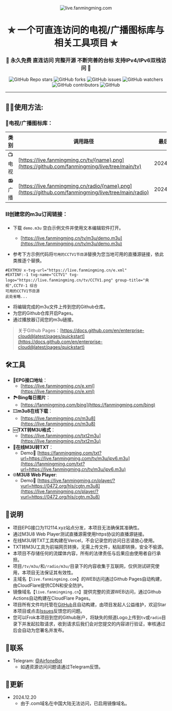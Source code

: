 <p align="center"><img alt="live.fanmingming.com" src="https://live.fanmingming.com/logo.png"></p>
<h1 align="center"> ✯ 一个可直连访问的电视/广播图标库与相关工具项目 ✯ </h1>
<h3 align="center">🔕 永久免费 直连访问 完整开源 不断完善的台标 支持IPv4/IPv6双栈访问 🔕</h3>

<p align="center">
<img alt="GitHub Repo stars" src="https://img.shields.io/github/stars/fanmingming/live?style=flat-square">
<img alt="GitHub forks" src="https://img.shields.io/github/forks/fanmingming/live?style=flat-square">
<img alt="GitHub issues" src="https://img.shields.io/github/issues/fanmingming/live?style=flat-square">
<img alt="GitHub watchers" src="https://img.shields.io/github/watchers/fanmingming/live?style=flat-square">
<img alt="GitHub contributors" src="https://img.shields.io/github/contributors/fanmingming/live?style=flat-square">
<img alt="GitHub" src="https://img.shields.io/github/license/fanmingming/live?style=flat-square">
</p>

---

## 🤹‍♂️使用方法:

### 🌇电视/广播图标库：

| 类 别  | 调用路径                                       | 最后更新   |
|-------|------------------------------------------------|------------|
| 📺电视  | [https://live.fanmingming.cn/tv/{name}.png](https://github.com/fanmingming/live/tree/main/tv) | 2024.12.01    |
| 📻广播  | [https://live.fanmingming.cn/radio/{name}.png](https://github.com/fanmingming/live/tree/main/radio) | 2024.8.29   |

### ⛓️创建您的m3u订阅链接：
 - 下载 `demo.m3u` 空白示例文件并使用文本编辑软件打开。
   - [https://live.fanmingming.cn/tv/m3u/demo.m3u](https://live.fanmingming.cn/tv/m3u/demo.m3u)

 - 参考下方示例代码将`可用的CCTV1节目源`替换为您当地可用的直播源链接，依此类推逐个替换。

```
#EXTM3U x-tvg-url="https://live.fanmingming.cn/e.xml"
#EXTINF:-1 tvg-name="CCTV1" tvg-logo="https://live.fanmingming.cn/tv/CCTV1.png" group-title="央视",CCTV-1 综合
可用的CCTV1节目源
此处省略...
```

 - 将编辑完成的m3u文件上传到您的Github仓库。
 - 为您的Github仓库开启Pages。
 - 通过播放器订阅您的m3u链接。

> 关于Github Pages：[https://docs.github.com/en/enterprise-cloud@latest/pages/quickstart](https://docs.github.com/en/enterprise-cloud@latest/pages/quickstart)

## 🛠️工具
- 📆**EPG接口地址**：
  -  [https://live.fanmingming.cn/e.xml](https://live.fanmingming.cn/e.xml)
- 🏞️**Bing每日图片**：
  -  [https://fanmingming.com/bing](https://fanmingming.com/bing)
- 🎞️**m3u8在线下载**：
  -  [https://live.fanmingming.cn/m3u8](https://live.fanmingming.cn/m3u8)
- 🆕**TXT转M3U格式**：
  - [https://live.fanmingming.cn/txt2m3u](https://live.fanmingming.cn/txt2m3u)
- 📄**在线M3U转TXT**：
  - Demo🔗 [https://fanmingming.com/txt?url=https://live.fanmingming.com/tv/m3u/ipv6.m3u](https://fanmingming.com/txt?url=https://live.fanmingming.cn/tv/m3u/ipv6.m3u)
- 🌐**M3U8 Web Player**:
  - Demo🔗 [https://live.fanmingming.cn/player/?vurl=https://0472.org/hls/cgtn.m3u8](https://live.fanmingming.cn/player/?vurl=https://0472.org/hls/cgtn.m3u8)

## 📖说明
- 项目EPG接口为112114.xyz站点分发，本项目无法确保其准确性。
- 通过M3U8 Web Player测试直播源需使用https协议的直播源链接。
- 在线M3U转TXT工具构建在Vercel，不会记录您的访问日志请放心使用。
- TXT转M3U工具为前端网页转换，无需上传文件，粘贴即转换，安全不偷源。
- 本项目不存储任何的流媒体内容，所有的法律责任与后果应由使用者自行承担。
- 项目`/tv/m3u/`和`/radio/m3u/`目录下的内容收集于互联网，仅供测试研究使用，本项目无法保证其有效性。
- 主域名【`live.fanmingming.com`】的WEB访问通过Github Pages自动构建，由CloudFlare提供CDN和安全防护。
- 镜像域名【`live.fanmingming.cn`】提供完整的资源WEB访问，通过Github Actions自动构建在CloudFlare Pages。
- 项目所有文件均托管在[GitHub](https://github.com/fanmingming/live)且自动构建，由项目发起人公益维护，欢迎Star本项目或点击[Issues](https://github.com/fanmingming/live/issues/new/choose)反馈您的问题。
- 您可以Frok本项目到您的Github账户，将缺失的频道Logo上传到`tv`或`radio`目录下并发起拉取请求，收到请求后我们会对您提交的内容进行验证，审核通过后会自动为您署名并发布。

## 📱联系
- Telegram: [@AirfoneBot](https://t.me/AirfoneBot)
  - 如遇资源访问问题请通过Telegram反馈。

## 📔更新
- 2024.12.20
  - 由于.com域名在中国大陆无法访问，已启用镜像域名。
